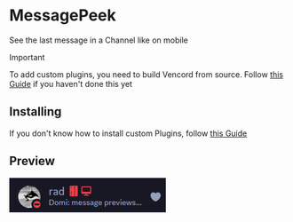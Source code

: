 <h1>MessagePeek</h1>
<p>See the last message in a Channel like on mobile</p>

> [!IMPORTANT]  
> To add custom plugins, you need to build Vencord from source. Follow [this Guide](https://docs.vencord.dev/installing/) if you haven't done this yet

## Installing
If you don't know how to install custom Plugins, follow [this Guide](https://docs.vencord.dev/installing/custom-plugins/)

## Preview

![image](https://github.com/Domis-Vencord-Plugins/MessagePeek/raw/main/image.png)